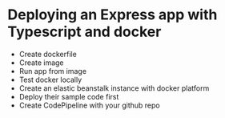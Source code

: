 # Deploying an Express app with Typescript and docker


- Create dockerfile
- Create image 
- Run app from image
- Test docker locally 
- Create an elastic beanstalk instance with docker platform
- Deploy their sample code first
- Create CodePipeline with your github repo